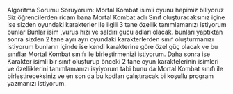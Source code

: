 Algoritma Sorumu Soruyorum: Mortal Kombat isimli oyunu hepimiz biliyoruz Siz öğrencilerden ricam bana  Mortal Kombat adlı Sınıf oluşturacaksınız içine ise  sizden oyundaki karakterler ile ilgili 3 tane özellik tanımlamanızı istiyorum bunlar Bunlar isim ,vurus hızı ve saldırı gucu adları olacak. bunları yaptıktan sonra sizden 2 tane ayrı ayrı oyundaki karakterlerden sınıf oluşturmanızı istiyorum bunların içinde ise kendi karakterine göre özel güç olacak ve bu sınıflar Mortal Kombat sınıfı ile birleştirmenizi istiyorum. Daha sonra ise Karakter isimli bir sınıf oluşturup önceki 2 tane oyun karaktelerinin isimleri ve özelliklerini tanımlamanızı isyiyorum tabi bunu da Mortal Kombat sınıfı ile birleştireceksiniz ve en son da bu kodları çalıştıracak bi koşullu program  yazmanızı istiyorum.  
